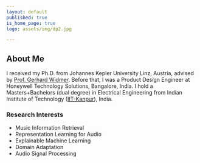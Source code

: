 ```yaml
---
layout: default
published: true
is_home_page: true
logo: assets/img/dp2.jpg

---
```

<h2>About Me</h2>

I received my Ph.D. from Johannes Kepler University Linz, Austria, advised by [Prof. Gerhard Widmer](https://www.jku.at/en/institute-of-computational-perception/about-us/people/gerhard-widmer/). Before that, I was a Product Design Engineer at Honeywell Technology Solutions, Bangalore, India. I hold a Masters+Bachelors (dual degree) in Electrical Engineering from Indian Institute of Technology ([IIT-Kanpur](https://en.wikipedia.org/wiki/IIT_Kanpur)), India.

<h3>Research Interests</h3>
<ul>
    <li>Music Information Retrieval</li>
    <li>Representation Learning for Audio</li>
    <li>Explainable Machine Learning</li>
    <li>Domain Adaptation</li>
    <li>Audio Signal Processing</li>
</ul>